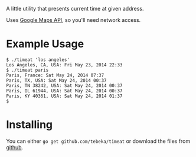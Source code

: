 A little utility that presents current time at given address.

Uses [Google Maps API][maps], so you'll need network access.

[maps]: https://developers.google.com/maps/documentation/timezone

# Example Usage

    $ ./timeat 'los angeles'
    Los Angeles, CA, USA: Fri May 23, 2014 22:33
    $ ./timeat paris
    Paris, France: Sat May 24, 2014 07:37
    Paris, TX, USA: Sat May 24, 2014 00:37
    Paris, TN 38242, USA: Sat May 24, 2014 00:37
    Paris, IL 61944, USA: Sat May 24, 2014 00:37
    Paris, KY 40361, USA: Sat May 24, 2014 01:37
    $

# Installing

You can either `go get github.com/tebeka/timeat` or download the files from
[github][gh].

[gh]: https://github.com/tebeka/timeat/releases
